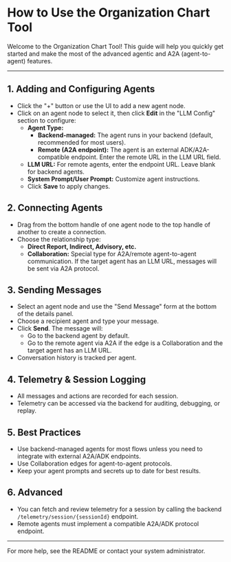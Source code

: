 # How to Use the Organization Chart Tool

Welcome to the Organization Chart Tool! This guide will help you quickly get started and make the most of the advanced agentic and A2A (agent-to-agent) features.

---

## 1. **Adding and Configuring Agents**
- Click the "+" button or use the UI to add a new agent node.
- Click on an agent node to select it, then click **Edit** in the "LLM Config" section to configure:
  - **Agent Type:**
    - **Backend-managed:** The agent runs in your backend (default, recommended for most users).
    - **Remote (A2A endpoint):** The agent is an external ADK/A2A-compatible endpoint. Enter the remote URL in the LLM URL field.
  - **LLM URL:** For remote agents, enter the endpoint URL. Leave blank for backend agents.
  - **System Prompt/User Prompt:** Customize agent instructions.
  - Click **Save** to apply changes.

## 2. **Connecting Agents**
- Drag from the bottom handle of one agent node to the top handle of another to create a connection.
- Choose the relationship type:
  - **Direct Report, Indirect, Advisory, etc.**
  - **Collaboration:** Special type for A2A/remote agent-to-agent communication. If the target agent has an LLM URL, messages will be sent via A2A protocol.

## 3. **Sending Messages**
- Select an agent node and use the "Send Message" form at the bottom of the details panel.
- Choose a recipient agent and type your message.
- Click **Send**. The message will:
  - Go to the backend agent by default.
  - Go to the remote agent via A2A if the edge is a Collaboration and the target agent has an LLM URL.
- Conversation history is tracked per agent.

## 4. **Telemetry & Session Logging**
- All messages and actions are recorded for each session.
- Telemetry can be accessed via the backend for auditing, debugging, or replay.

## 5. **Best Practices**
- Use backend-managed agents for most flows unless you need to integrate with external A2A/ADK endpoints.
- Use Collaboration edges for agent-to-agent protocols.
- Keep your agent prompts and secrets up to date for best results.

## 6. **Advanced**
- You can fetch and review telemetry for a session by calling the backend `/telemetry/session/{sessionId}` endpoint.
- Remote agents must implement a compatible A2A/ADK protocol endpoint.

---

For more help, see the README or contact your system administrator.
